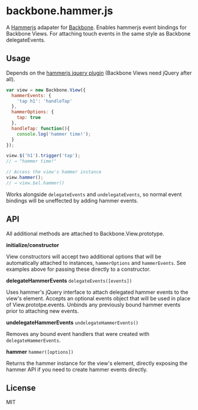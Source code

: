 # backbone.hammer.js

A [Hammerjs]() adapater for [Backbone](). Enables hammerjs event
bindings for Backbone Views. For attaching touch events in the same
style as Backbone delegateEvents.

## Usage

Depends on the [hammerjs jquery plugin]() (Backbone Views need jQuery after
all).

```javascript
var view = new Backbone.View({
  hammerEvents: {
    'tap h1': 'handleTap'
  },
  hammerOptions: {
    tap: true
  },
  handleTap: function(){
    console.log('hammer time!');
  }
});

view.$('h1').trigger('tap');
// → "hammer time!"

// Access the view's hammer instance
view.hammer();
// → view.$el.hammer()
```

Works alongside `delegateEvents` and `undelegateEvents`, so normal event
bindings will be uneffected by adding hammer events.

## API

All additional methods are attached to Backbone.View.prototype.

**initialize/constructor**

View constructors will accept two additional options that will be
automatically attached to instances, `hammerOptions` and `hammerEvents`.
See examples above for passing these directly to a constructor.

**delegateHammerEvents** `delegateEvents([events])`

Uses hammer's jQuery interface to attach delegated hammer events to the
view's element. Accepts an optional events object that will be used in
place of View.prototpe.events. Unbinds any previously bound hammer
events prior to attaching new events.

**undelegateHammerEvents** `undelegateHammerEvents()`

Removes any bound event handlers that were created with
`delegateHammerEvents`.

**hammer** `hammer([options])`

Returns the hammer instance for the view's element, directly exposing
the hammer API if you need to create hammer events directly.

## License

MIT
